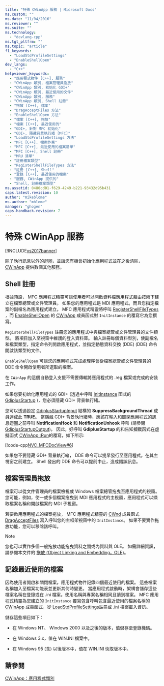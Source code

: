 ```yaml
---
title: "特殊 CWinApp 服務 | Microsoft Docs"
ms.custom: ""
ms.date: "11/04/2016"
ms.reviewer: ""
ms.suite: ""
ms.technology: 
  - "devlang-cpp"
ms.tgt_pltfrm: ""
ms.topic: "article"
f1_keywords: 
  - "LoadStdProfileSettings"
  - "EnableShellOpen"
dev_langs: 
  - "C++"
helpviewer_keywords: 
  - "應用程式物件 [C++], 服務"
  - "CWinApp 類別, 檔案管理員拖放"
  - "CWinApp 類別, 初始化 GDI+"
  - "CWinApp 類別, 最近使用的文件"
  - "CWinApp 類別, 服務"
  - "CWinApp 類別, Shell 註冊"
  - "拖放 [C++], 檔案"
  - "DragAcceptFiles 方法"
  - "EnableShellOpen 方法"
  - "檔案 [C++], 拖放"
  - "檔案 [C++], 最近使用的"
  - "GDI+, 針對 MFC 初始化"
  - "GDI+, 隱藏背景執行緒 [MFC]"
  - "LoadStdProfileSettings 方法"
  - "MFC [C++], 檔案作業"
  - "MFC [C++], 最近使用的檔案清單"
  - "MFC [C++], Shell 註冊"
  - "MRU 清單"
  - "註冊檔案類型"
  - "RegisterShellFileTypes 方法"
  - "註冊 [C++], Shell"
  - "登錄 [C++], 最近使用的檔案"
  - "服務, CWinApp 提供的"
  - "Shell, 註冊檔案類型"
ms.assetid: 0480cd01-f629-4249-b221-93432d95b431
caps.latest.revision: 10
author: "mikeblome"
ms.author: "mblome"
manager: "ghogen"
caps.handback.revision: 7
---
```

# 特殊 CWinApp 服務
[!INCLUDE[vs2017banner](../assembler/inline/includes/vs2017banner.md)]

除了執行訊息以外的迴圈，並讓您有機會初始化應用程式並在之後清除， [CWinApp](../mfc/reference/cwinapp-class.md) 提供數個其他服務。  
  
##  <a name="_core_shell_registration"></a> Shell 註冊  
 根據預設， MFC 應用程式精靈可讓使用者可以開啟資料檔應用程式藉由按兩下建立在檔案總管或文件管理員。  如果您的應用程式是 MDI 應用程式，而且您指定檔案的副檔名為應用程式建立， MFC 應用程式精靈將呼叫 [RegisterShellFileTypes](../Topic/CWinApp::RegisterShellFileTypes.md) ，而 [EnableShellOpen](../Topic/CWinApp::EnableShellOpen.md) 的 [CWinApp](../mfc/reference/cwinapp-class.md) 成員函式對 `InitInstance` 的覆寫它為您撰寫。  
  
 `RegisterShellFileTypes` 註冊您的應用程式中與檔案總管或文件管理員的文件類型。  將項目加入至視窗中維護的登入資料庫。  輸入註冊每個資料型別，使副檔名和檔案類型，指定命令列開啟應用程式，並指定動態資料交換 \(DDE\) \(DDE\) 命令開啟該類型的文件。  
  
 `EnableShellOpen` 可讓您的應用程式完成處理序會從檔案總管或文件管理員的 DDE 命令開啟使用者所選取的檔案。  
  
 在 `CWinApp` 的這個自動登入支援不需要傳輸將應用程式的 .reg 檔案或完成的安裝工作。  
  
 如果您要初始化應用程式的 GDI\+ \(透過中呼叫 [InitInstance](../Topic/CWinApp::InitInstance.md) 函式的 [GdiplusStartup](_gdiplus_FUNC_GdiplusStartup_token_input_output_) \)，您必須隱藏 GDI\+ 背景執行緒。  
  
 您可以透過設定 [GdiplusStartupInput](_gdiplus_STRUC_GdiplusStartupInput) 結構的 **SuppressBackgroundThread** 成員達成此 **TRUE**。  當隱藏 GDI\+ 背景執行緒時，應該在輸入和關閉應用程式的訊息迴圈之前呼叫 **NotificationHook** 和 **NotificationUnhook** 呼叫 \(請參閱 [GdiplusStartupOutput](_gdiplus_STRUC_GdiplusStartupOutput)\)。  因此，好呼叫 **GdiplusStartup** 的和告知攔截函式在虛擬函式 [CWinApp::Run](../Topic/CWinApp::Run.md)的覆寫，如下所示:  
  
 [!code-cpp[NVC_MFCDocView#6](../mfc/codesnippet/CPP/special-cwinapp-services_1.cpp)]  
  
 如果您不要隱藏 GDI\+ 背景執行緒， DDE 命令可以提早發行至應用程式，在其主視窗之前建立。  Shell 發出的 DDE 命令可以提前中止，造成錯誤訊息。  
  
##  <a name="_core_file_manager_drag_and_drop"></a> 檔案管理員拖放  
 檔案可以從文件管理員的檔案檢視或 Windows 檔案總管拖曳至應用程式的視窗。  您可能，例如，使一或多個檔案拖曳到 MDI 應用程式的主視窗，應用程式可以擷取檔案名稱和開啟檔案的 MDI 子視窗。  
  
 若要啟用應用程式的檔案拖放， MFC 應用程式精靈的 [CWnd](../mfc/reference/cwnd-class.md) 成員函式 [DragAcceptFiles](../Topic/CWnd::DragAcceptFiles.md) 寫入呼叫您的主框架視窗中的 `InitInstance`。  如果不要實作拖放功能，您可以移除該呼叫。  
  
> [!NOTE]
>  您也可以實作多個一般拖放功能拖曳資料之間或內資料與 OLE。  如需詳細資訊，請參閱本文件的 [拖放 \(Object Linking and Embedding，OLE\)](../mfc/drag-and-drop-ole.md)。  
  
##  <a name="_core_keeping_track_of_the_most_recently_used_documents"></a> 記錄最近使用的檔案  
 因為使用者開啟和關閉檔案，應用程式物件記錄四個最近使用的檔案。  這些檔案名稱加入至檔案功能表並更新其何時變更。  當應用程式啟動時，架構會儲存這些檔案名稱在登錄或在 .ini 檔案，使用名稱與專案名稱相同且讀到檔案。  MFC 應用程式精靈為您建立的 `InitInstance` 覆寫包含呼叫包含最近使用的檔案名稱的 [CWinApp](../mfc/reference/cwinapp-class.md) 成員函式，從 [LoadStdProfileSettings](../Topic/CWinApp::LoadStdProfileSettings.md)註冊或 .ini 檔案載入資訊。  
  
 儲存這些項目如下：  
  
-   在 Windows NT、 Windows 2000 以及之後的版本，值儲存至登錄機碼。  
  
-   在 Windows 3.x，值在 WIN.INI 檔案中。  
  
-   在 Windows 95 \(含\) 以後版本中，值在 WIN.INI 快取版本中。  
  
## 請參閱  
 [CWinApp：應用程式類別](../mfc/cwinapp-the-application-class.md)